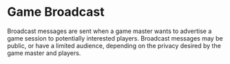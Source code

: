 Game Broadcast
==============

Broadcast messages are sent when a game master wants to advertise a game session to potentially interested players. Broadcast messages may be public, or have a limited audience, depending on the privacy desired by the game master and players.

